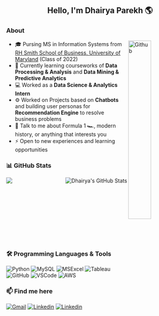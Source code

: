 ## <p align="center">Hello, I'm Dhairya Parekh 🌎</p>

### About

<img width="35%" align="right" alt="Github" src="https://user-images.githubusercontent.com/48678280/88862734-4903af80-d201-11ea-968b-9c939d88a37c.gif" />

- 🎓 Pursing MS in Information Systems from <a href="https://www.rhsmith.umd.edu/programs/business-masters/academics/information-systems">RH Smith School of Business, University of Maryland</a> (Class of 2022)  
- 🔭 Currently learning courseworks of **Data Processing & Analysis** and **Data Mining & Predictive Analytics**
- 💻 Worked as a **Data Science & Analytics Intern** 
- ⚙️ Worked on Projects based on **Chatbots** and building user personas for **Recommendation Engine** to resolve business problems
- 💬 Talk to me about Formula 1 🏎️, modern history, or anything that interests you
- ⚡ Open to new experiences and learning opportunities

### 📊 GitHub Stats

<img align="left" src="https://github-readme-stats.vercel.app/api/top-langs/?username=dhairyap99&hide=java,html,css,tex&title_color=ffffff&text_color=c9cacc&icon_color=2bbc8a&bg_color=1d1f21" />

<img align="right" src="https://github-readme-stats.vercel.app/api?username=dhairyap99&show_icons=true&line_height=27&count_private=true&title_color=ffffff&text_color=c9cacc&icon_color=2bbc8a&bg_color=1d1f21" alt="Dhairya's GitHub Stats" />

<br><br><br><br><br><br><br><br><br><br>

### 🛠 Programming Languages & Tools
![Python](https://img.shields.io/badge/Code-Python-informational?style=for-the-badge&logo=python&logoColor=white&color=2bbc8a)
![MySQL](https://img.shields.io/badge/Code-SQL-000000?style=for-the-badge&logo=MySQL&logoColor=blue&color=2bbc8a)
![MSExcel](https://img.shields.io/badge/Tools-MS%20Excel-informational?style=for-the-badge&logo=msexcel&logoColor=white&color=2bbc8a)
![Tableau](https://img.shields.io/badge/Tools-Tableau%20Public-informational?style=for-the-badge&logo=tableau&logoColor=white&color=2bbc8a)
![GitHub](http://img.shields.io/badge/Tools-Github-000000?style=for-the-badge&logo=Github&logoColor=white&color=2bbc8a)
![VSCode](http://img.shields.io/badge/Tools-VS_Code-000000?style=for-the-badge&logo=Visual-studio-code&logoColor=blue&color=2bbc8a)
![AWS](https://img.shields.io/badge/Cloud-Amazon%20Web%20Services-informational?style=for-the-badge&logo=Amazon-aws&logoColor=cyan&color=2bbc8a)

### 📫 Find me here
[![Gmail](https://img.shields.io/badge/-Gmail-c14438?style=flat-square&logo=Gmail&logoColor=white&link=mailto:dhairya.parekh09@gmail.com)](mailto:dhairya.parekh09@gmail.com)
[![Linkedin](https://img.shields.io/badge/-LinkedIn-blue?style=flat-square&logo=Linkedin&logoColor=white&link=https://www.linkedin.com/in/dhairyaparekh/)](https://www.linkedin.com/in/dhairyaparekh/) 
[![Linkedin](https://img.shields.io/badge/-HackerRank-29b75f?style=flat-square&logo=Hackerrank&logoColor=white&link=https://www.hackerrank.com/dhairyaparekh/)](https://www.hackerrank.com/dhairyaparekh) 


